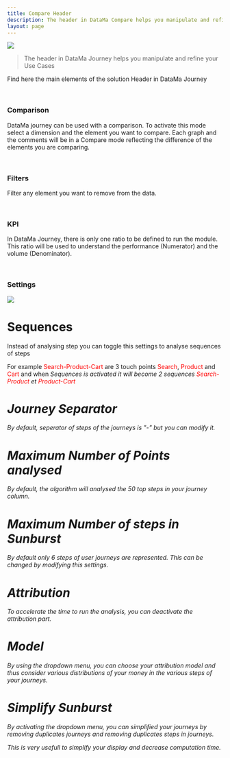 ```yaml
---
title: Compare Header
description: The header in DataMa Compare helps you manipulate and refine your Use Cases
layout: page
---
```


<img src="{{site.url}}/{{site.baseurl}}/core_app/new/journey/interface/images/compare_header.png">

<br>

> The header in DataMa Journey helps you manipulate and refine your Use Cases

Find here the main elements of the solution Header in DataMa Journey 

<br>

### Comparison

DataMa journey can be used with a comparison. To activate this mode select a dimension and the element you want to compare. Each graph and the comments will be in a Compare mode reflecting the difference of the elements you are comparing. 

<br>

### Filters

Filter any element you want to remove from the data. 

<br>

### KPI

In DataMa Journey, there is only one ratio to be defined to run the module. This ratio will be used to understand the performance (Numerator) and the volume (Denominator).

<br>

### Settings

<img src="{{site.url}}/{{site.baseurl}}/core_app/new/journey/interface/images/journey_settings.jpg">

# Sequences

Instead of analysing step you can toggle this settings to analyse sequences of steps

For example <span style="color:red">Search-Product-Cart</span> are 3 touch points <span style="color:red">Search</span>, <span style="color:red">Product</span> and <span style="color:red">Cart</span> and when <i>Sequences<i> is activated it will become 2 sequences <span style="color:red">Search-Product</span>  et <span style="color:red">Product-Cart</span>

# Journey Separator 

By default, seperator of steps of the journeys is "-" but you can modify it.

# Maximum Number of Points analysed

By default, the algorithm will analysed the 50 top steps in your <i>journey</is> column. 

# Maximum Number of steps in Sunburst

By default only 6 steps of user journeys are represented. This can be changed by modifying this settings.

# Attribution

To accelerate the time to run the analysis, you can deactivate the attribution part.

# Model

By using the dropdown menu, you can choose your attribution model and thus consider various distributions of your money in the various steps of your journeys.

# Simplify Sunburst

By activating the dropdown menu, you can simplified your journeys by removing duplicates journeys and removing duplicates steps in journeys.

This is very usefull to simplify your display and decrease computation time.

